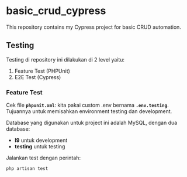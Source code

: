 # basic_crud_cypress

This repository contains my Cypress project for basic CRUD automation.

## Testing

Testing di repository ini dilakukan di 2 level yaitu:

1. Feature Test (PHPUnit)
2. E2E Test (Cypress)

### Feature Test

Cek file **`phpunit.xml`**: kita pakai custom .env bernama **`.env.testing`**. Tujuannya untuk memisahkan environment testing dan development.

Database yang digunakan untuk project ini adalah MySQL, dengan dua database:

-   **l9** untuk development
-   **testing** untuk testing

Jalankan test dengan perintah:

```bash
php artisan test
```
